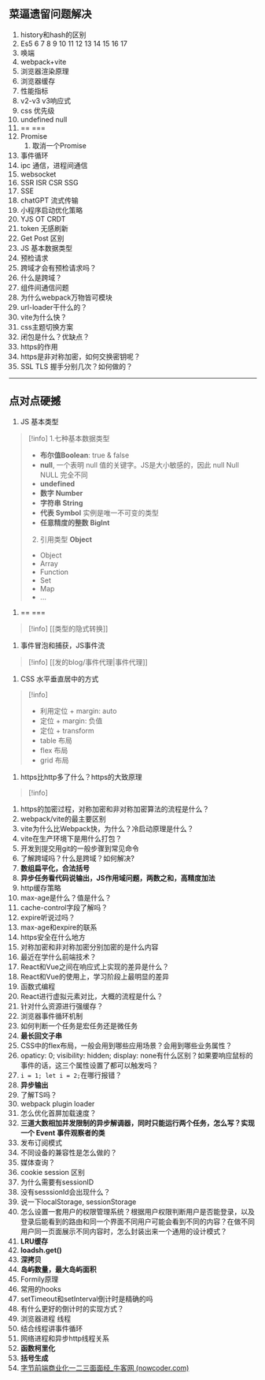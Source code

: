 ## 菜逼遗留问题解决
1. history和hash的区别
2. Es5 6 7 8 9 10 11 12 13 14 15 16 17
3. 唤端
4. webpack+vite
5. 浏览器渲染原理
6. 浏览器缓存
7. 性能指标
8. v2-v3 v3响应式 
9. css 优先级
10. undefined null
11. == ===
12. Promise 
	1. 取消一个Promise
13. 事件循环
14. ipc 通信，进程间通信
15. websocket
16. SSR ISR CSR SSG
17. SSE 
18. chatGPT 流式传输
19. 小程序启动优化策略
20. YJS OT CRDT
21. token 无感刷新
22. Get Post 区别
23. JS 基本数据类型
24. 预检请求
25. 跨域才会有预检请求吗？
26. 什么是跨域？
27. 组件间通信问题
28. 为什么webpack万物皆可模块
29. url-loader干什么的？
30. vite为什么快？
31. css主题切换方案
32. 闭包是什么？优缺点？
33. https的作用
34. https是非对称加密，如何交换密钥呢？
35. SSL TLS 握手分别几次？如何做的？
---
## 点对点硬撼
1. JS 基本类型
>[!info]
>1.七种基本数据类型 
>- **布尔值Boolean**: true & false
>- **null**, 一个表明 null 值的关键字。JS是大小敏感的，因此 null Null NULL 完全不同
>- **undefined**
>- **数字 Number**
>- **字符串 String**
>- **代表 Symbol** 实例是唯一不可变的类型
>- **任意精度的整数 BigInt**
>2. 引用类型 **Object**
>- Object
>- Array
>- Function
>- Set
>- Map
>- ...
1. == ===
>[!info]
>[[类型的隐式转换]]
1. 事件冒泡和捕获，JS事件流
>[!info]
>[[发的blog/事件代理|事件代理]]
1. CSS 水平垂直居中的方式
>[!info]
>- 利用定位 + margin: auto
>- 定位 + margin: 负值
>- 定位 + transform
>- table 布局
>- flex 布局
>- grid 布局
1. https比http多了什么？https的大致原理
>[!info]
>
1. https的加密过程，对称加密和非对称加密算法的流程是什么？
2. webpack/vite的最主要区别
3. vite为什么比Webpack快，为什么？冷启动原理是什么？
4. vite在生产环境下是用什么打包？
5. 开发到提交用git的一般步骤到常见命令
6. 了解跨域吗？什么是跨域？如何解决?
7. **数组扁平化，合法括号**
8. **异步任务看代码说输出，JS作用域问题，两数之和，高精度加法**
9. http缓存策略
10. max-age是什么？值是什么？
11. cache-control字段了解吗？
12. expire听说过吗？
13. max-age和expire的联系
14. https安全在什么地方
15. 对称加密和非对称加密分别加密的是什么内容
16. 最近在学什么前端技术？
17. React和Vue之间在响应式上实现的差异是什么？
18. React和Vue的使用上，学习阶段上最明显的差异
19. 函数式编程
20. React进行虚拟元素对比，大概的流程是什么？
21. 针对什么资源进行强缓存？
22. 浏览器事件循环机制
23. 如何判断一个任务是宏任务还是微任务
24. **最长回文子串**
25. CSS中的flex布局，一般会用到哪些应用场景？会用到哪些业务属性？
26. opaticy: 0; visibility: hidden; display: none有什么区别？如果要响应鼠标的事件的话，这三个属性设置了都可以触发吗？
27. `i = 1; let i = 2;`在哪行报错？
28. **异步输出**
29. 了解TS吗？
30. webpack plugin loader
31. 怎么优化首屏加载速度？
32. **三道大数相加并发限制的异步解调器，同时只能运行两个任务，怎么写？实现一个 Event 事件观察者的类**
33. 发布订阅模式
34. 不同设备的兼容性是怎么做的？
35. 媒体查询？
36. cookie session 区别
37. 为什么需要有sessionID
38. 没有sesssionId会出现什么？
39. 说一下localStorage, sessionStorage
40. 怎么设置一套用户的权限管理系统？根据用户权限判断用户是否能登录，以及登录后能看到的路由和同一个界面不同用户可能会看到不同的内容？在做不同用户同一页面展示不同内容时，怎么封装出来一个通用的设计模式？
41. **LRU缓存**
42. **loadsh.get()**
43. **深拷贝**
44. **岛屿数量，最大岛屿面积**
45. Formily原理
46. 常用的hooks
47. setTimeout和setInterval倒计时是精确的吗
48. 有什么更好的倒计时的实现方式？
49. 浏览器进程 线程
50. 结合线程讲事件循环
51. 网络进程和异步http线程关系
52. **函数柯里化**
53. **括号生成**
54. [字节前端商业化一二三面面经_牛客网 (nowcoder.com)](https://www.nowcoder.com/discuss/411136220913299456?sourceSSR=search)